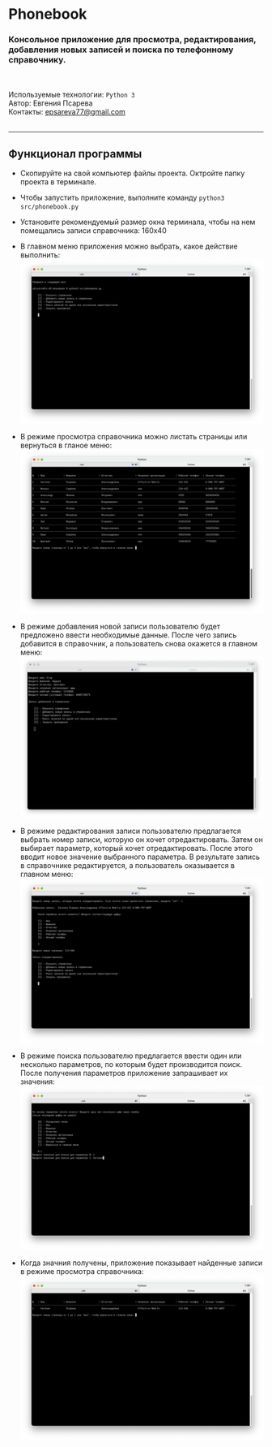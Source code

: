 # Phonebook
### Консольное приложение для просмотра, редактирования, добавления новых записей и поиска по телефонному справочнику.
<br><br>
Используемые технологии: `Python 3` <br>
Автор: Евгения Псарева<br>
Контакты: epsareva77@gmail.com<br><br>
***
## Функционал программы
- Скопируйте на свой компьютер файлы проекта. Октройте папку проекта в терминале.
- Чтобы запустить приложение, выполните команду `python3 src/phonebook.py`
- Установите рекомендуемый размер окна терминала, чтобы на нем помещались записи справочника: 160х40

- В главном меню приложения можно выбрать, какое действие выполнить:
![Главное меню приложения](img/01.png)

- В режиме просмотра справочника можно листать страницы или вернуться в гланое меню:
![Режим просмотра справочника](img/02.png)

- В режиме добавления новой записи пользователю будет предложено ввести необходимые данные. После чего запись добавится в справочник, а пользователь снова окажется в главном меню:
![Добавление новой записи](img/03.png)

- В режиме редактирования записи пользователю предлагается выбрать номер записи, которую он хочет отредактировать. Затем он выбирает параметр, который хочет отредактировать. После этого вводит новое значение выбранного параметра. В результате запись в справочнике редактируется, а пользователь оказывается в главном меню:
![Редактирование записи](img/04.png)

- В режиме поиска пользователю предлагается ввести один или несколько параметров, по которым будет производится поиск. После получения параметров приложение запрашивает их значения:
![Определение параметров поиска](img/05.png)

- Когда значния получены, приложение показывает найденные записи в режиме просмотра справочника:
![Найденные записи](img/06.png)

